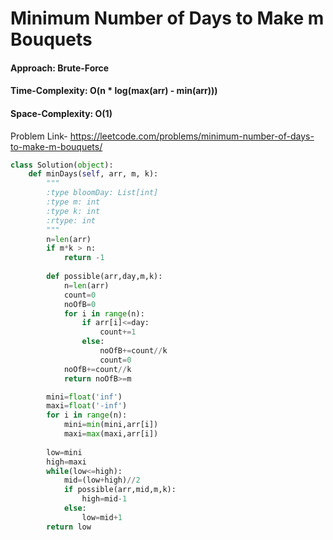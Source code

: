 # Minimum Number of Days to Make m Bouquets

#### Approach: Brute-Force
#### Time-Complexity: O(n * log(max(arr) - min(arr)))
#### Space-Complexity: O(1)

Problem Link- https://leetcode.com/problems/minimum-number-of-days-to-make-m-bouquets/

```python
class Solution(object):
    def minDays(self, arr, m, k):
        """
        :type bloomDay: List[int]
        :type m: int
        :type k: int
        :rtype: int
        """
        n=len(arr)
        if m*k > n:
            return -1
        
        def possible(arr,day,m,k):
            n=len(arr)
            count=0
            noOfB=0
            for i in range(n):
                if arr[i]<=day:
                    count+=1
                else:
                    noOfB+=count//k
                    count=0
            noOfB+=count//k
            return noOfB>=m

        mini=float('inf')
        maxi=float('-inf')
        for i in range(n):
            mini=min(mini,arr[i])
            maxi=max(maxi,arr[i])
        
        low=mini
        high=maxi
        while(low<=high):
            mid=(low+high)//2
            if possible(arr,mid,m,k):
                high=mid-1
            else:
                low=mid+1
        return low
``` 
